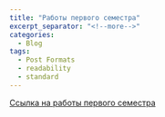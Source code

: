 ```yaml
---
title: "Работы первого семестра"
excerpt_separator: "<!--more-->"
categories:
  - Blog
tags:
  - Post Formats
  - readability
  - standard
---
```


[Ссылка на работы первого семестра]([https://www.example.com](https://github.com/ShadrinSpock/portfolio-7-sem/tree/master/_english/1%20sem)https://github.com/ShadrinSpock/portfolio-7-sem/tree/master/_english/1%20sem)

